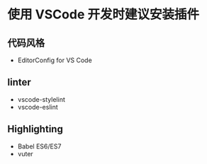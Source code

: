 # 使用 VSCode 开发时建议安装插件

## 代码风格

- EditorConfig for VS Code

## linter

- vscode-stylelint
- vscode-eslint

## Highlighting

- Babel ES6/ES7
- vuter
